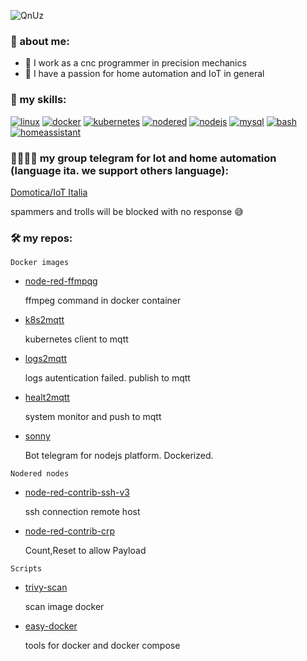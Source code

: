![QnUz](https://user-images.githubusercontent.com/68069659/168406298-8e992256-522c-4de3-a403-7cbcc43d728e.gif)



<!--
**william89731/william89731** is a ✨ _special_ ✨ repository because its `README.md` (this file) appears on your GitHub profile.

-->


### 🤔 about me:

- 🔭 I work as a cnc programmer in precision mechanics
- 🥰 I have a passion for home automation and IoT in general

### 🤹 my skills:

  [![linux](https://img.shields.io/badge/linux-magenta)](https://www.linux.org/)
  [![docker](https://img.shields.io/badge/docker-cyano)](https://www.docker.com/)
  [![kubernetes](https://img.shields.io/badge/-kubernetes-blue)](https://kubernetes.io/)
  [![nodered](https://img.shields.io/badge/nodered-red)](https://nodered.org/)
  [![nodejs](https://img.shields.io/badge/nodejs-blue)](https://nodejs.org/en/)
  [![mysql](https://img.shields.io/badge/mysql-9cf)](https://www.mysql.com/)
  [![bash](https://img.shields.io/badge/bash-critical)](https://www.gnu.org/software/bash/)
  [![homeassistant](https://img.shields.io/badge/homeassistant-informational)](https://www.home-assistant.io/)

### 👦🏽👦🏽 my group telegram for Iot and home automation  (language ita. we support others language):

  [Domotica/IoT Italia](https://t.me/domotica_italia) 
  
  spammers and trolls will be blocked with no response 😅

### :hammer_and_wrench: my repos:

```Docker images```

- [node-red-ffmpqg](https://github.com/william89731/node-red-ffmpeg)
  
  ffmpeg command in docker container
  
- [k8s2mqtt](https://github.com/william89731/k8s2mqtt)

  kubernetes client to mqtt
  
- [logs2mqtt](https://github.com/william89731/logs2mqtt)

  logs autentication failed. publish to mqtt
  
- [healt2mqtt](https://github.com/william89731/health2mqtt)

  system monitor and push to mqtt

- [sonny](https://github.com/william89731/sonny)

  Bot telegram for nodejs platform. Dockerized.

```Nodered nodes```

- [node-red-contrib-ssh-v3](https://github.com/william89731/node-red-contrib-ssh-v3)

  ssh connection remote host

- [node-red-contrib-crp](https://github.com/william89731/node-red-contrib-crp)

  Count,Reset to allow Payload

```Scripts```

- [trivy-scan](https://github.com/william89731/trivy-scan)

  scan image docker

- [easy-docker](https://github.com/william89731/easy-docker)

  tools for docker and docker compose










